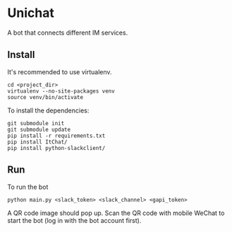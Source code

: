 # Unichat

A bot that connects different IM services.

## Install

It's recommended to use virtualenv.

```
cd <project_dir>
virtualenv --no-site-packages venv
source venv/bin/activate
```

To install the dependencies:

```
git submodule init
git submodule update
pip install -r requirements.txt
pip install ItChat/
pip install python-slackclient/
```

## Run

To run the bot

```
python main.py <slack_token> <slack_channel> <gapi_token>
```

A QR code image should pop up. Scan the QR code with mobile WeChat to start the
bot (log in with the bot account first).
